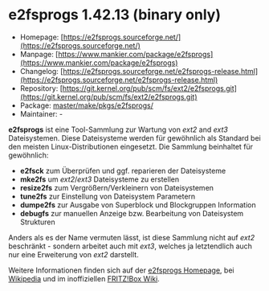 # e2fsprogs 1.42.13 (binary only)
 - Homepage: [https://e2fsprogs.sourceforge.net/](https://e2fsprogs.sourceforge.net/)
 - Manpage: [https://www.mankier.com/package/e2fsprogs](https://www.mankier.com/package/e2fsprogs)
 - Changelog: [https://e2fsprogs.sourceforge.net/e2fsprogs-release.html](https://e2fsprogs.sourceforge.net/e2fsprogs-release.html)
 - Repository: [https://git.kernel.org/pub/scm/fs/ext2/e2fsprogs.git](https://git.kernel.org/pub/scm/fs/ext2/e2fsprogs.git)
 - Package: [master/make/pkgs/e2fsprogs/](https://github.com/Freetz-NG/freetz-ng/tree/master/make/pkgs/e2fsprogs/)
 - Maintainer: -

**e2fsprogs** ist eine Tool-Sammlung zur Wartung von *ext2* and *ext3*
Dateisystemen. Diese Dateisysteme werden für gewöhnlich als Standard bei
den meisten Linux-Distributionen eingesetzt. Die Sammlung beinhaltet für
gewöhnlich:

-   **e2fsck** zum Überprüfen und ggf. reparieren der Dateisysteme
-   **mke2fs** um *ext2*/*ext3* Dateisysteme zu erstellen
-   **resize2fs** zum Vergrößern/Verkleinern von Dateisystemen
-   **tune2fs** zur Einstellung von Dateisystem Parametern
-   **dumpe2fs** zur Ausgabe von Superblock und Blockgruppen Information
-   **debugfs** zur manuellen Anzeige bzw. Bearbeitung von Dateisystem
    Strukturen

Anders als es der Name vermuten lässt, ist diese Sammlung nicht auf
*ext2* beschränkt - sondern arbeitet auch mit *ext3*, welches ja
letztendlich auch nur eine Erweiterung von *ext2* darstellt.

Weitere Informationen finden sich auf der [e2fsprogs
Homepage](http://e2fsprogs.sourceforge.net/), bei
[Wikipedia](http://en.wikipedia.org/wiki/E2fsprogs)
und im inoffiziellen [FRITZ!Box
Wiki](http://wehavemorefun.de/fritzbox/PACKAGE_E2FSPROGS).

